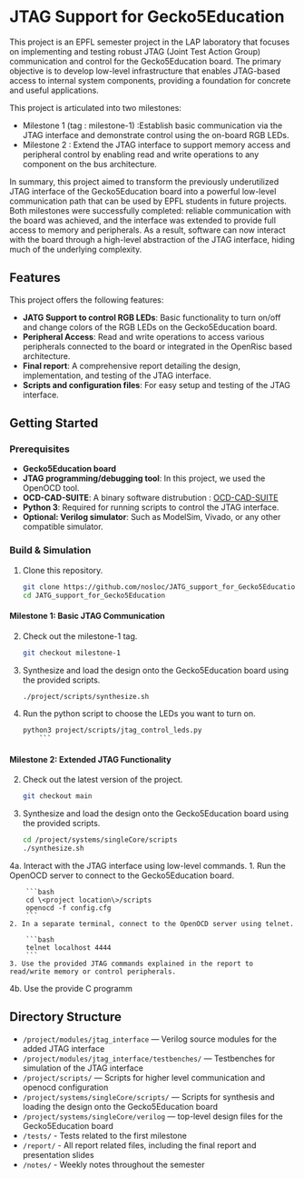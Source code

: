 # JTAG Support for Gecko5Education

This project is an EPFL semester project in the LAP laboratory that focuses on implementing and testing robust JTAG (Joint Test Action Group) communication and control for the Gecko5Education board.
The primary objective is to develop low-level infrastructure that enables JTAG-based access to internal system components, providing a foundation for concrete and useful applications.

This project is articulated into two milestones: 

- Milestone 1 (tag : milestone-1) :Establish basic communication via the JTAG interface and demonstrate control using the on-board RGB LEDs.
- Milestone 2 : Extend the JTAG interface to support memory access and peripheral control by enabling read and write operations to any component on the bus architecture.

In summary, this project aimed to transform the previously underutilized JTAG interface of the Gecko5Education board into a powerful low-level communication path 
that can be used by EPFL students in future projects.
Both milestones were successfully completed: reliable communication with the board was achieved, 
and the interface was extended to provide full access to memory and peripherals.
As a result, software can now interact with the board through a high-level abstraction of the JTAG interface, 
hiding much of the underlying complexity.

## Features

This project offers the following features:

- **JATG Support to control RGB LEDs**: Basic functionality to turn on/off and change colors of the RGB LEDs on the Gecko5Education board.
- **Peripheral Access**: Read and write operations to access various peripherals connected to the board or integrated in the OpenRisc based architecture.
- **Final report**: A comprehensive report detailing the design, implementation, and testing of the JTAG interface.
- **Scripts and configuration files**: For easy setup and testing of the JTAG interface.

## Getting Started

### Prerequisites

- **Gecko5Education board**
- **JTAG programming/debugging tool**: In this project, we used the OpenOCD tool.
- **OCD-CAD-SUITE**: A binary software distrubution : [OCD-CAD-SUITE](https://github.com/YosysHQ/oss-cad-suite-build)
- **Python 3**: Required for running scripts to control the JTAG interface.
- **Optional: Verilog simulator**: Such as ModelSim, Vivado, or any other compatible simulator.

### Build & Simulation

1. Clone this repository.

    ```bash
    git clone https://github.com/nosloc/JATG_support_for_Gecko5Education
    cd JATG_support_for_Gecko5Education
    ```

#### Milestone 1: Basic JTAG Communication

2. Check out the milestone-1 tag.

    ```bash
    git checkout milestone-1
    ```

3. Synthesize and load the design onto the Gecko5Education board using the provided scripts.

    ```bash
    ./project/scripts/synthesize.sh
    ```
4. Run the python script to choose the LEDs you want to turn on.

    ```bash
    python3 project/scripts/jtag_control_leds.py
        ```

#### Milestone 2: Extended JTAG Functionality

2. Check out the latest version of the project.

    ```bash
    git checkout main
    ```

3. Synthesize and load the design onto the Gecko5Education board using the provided scripts.

    ```bash
    cd /project/systems/singleCore/scripts
    ./synthesize.sh
    ```

4a. Interact with the JTAG interface using low-level commands.
    1. Run the OpenOCD server to connect to the Gecko5Education board.

        ```bash
        cd \<project location\>/scripts
        openocd -f config.cfg
        ```
    2. In a separate terminal, connect to the OpenOCD server using telnet.

        ```bash
        telnet localhost 4444
        ```
    3. Use the provided JTAG commands explained in the report to read/write memory or control peripherals.

4b. Use the provide C programm

## Directory Structure

- `/project/modules/jtag_interface` — Verilog source modules for the added JTAG interface
- `/project/modules/jtag_interface/testbenches/` — Testbenches for simulation of the JTAG interface
- `/project/scripts/` — Scripts for higher level communication and openocd configuration
- `/project/systems/singleCore/scripts/` — Scripts for synthesis and loading the design onto the Gecko5Education board
- `/project/systems/singleCore/verilog` — top-level design files for the Gecko5Education board
- `/tests/` - Tests related to the first milestone
- `/report/` - All report related files, including the final report and presentation slides
- `/notes/` - Weekly notes throughout the semester

